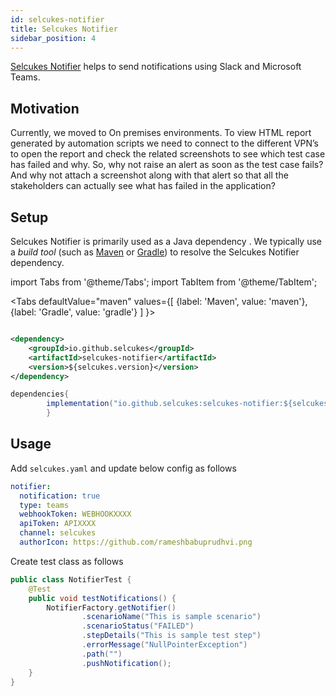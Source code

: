 ```yaml
---
id: selcukes-notifier
title: Selcukes Notifier
sidebar_position: 4
---
```


[Selcukes Notifier](https://github.com/selcukes/selcukes-java/tree/master/selcukes-notifier) helps to send notifications
using Slack and Microsoft Teams.

## Motivation

Currently, we moved to On premises environments. To view HTML report generated by automation scripts we need to connect
to the different VPN’s to open the report and check the related screenshots to see which test case has failed and why.
So, why not raise an alert as soon as the test case fails? And why not attach a screenshot along with that alert so that
all the stakeholders can actually see what has failed in the application?

## Setup

Selcukes Notifier is primarily used as a Java dependency . We typically use a _build tool_ (such
as [Maven](https://maven.apache.org/) or [Gradle](https://gradle.org/)) to resolve the Selcukes Notifier dependency.

import Tabs from '@theme/Tabs'; import TabItem from '@theme/TabItem';

<Tabs defaultValue="maven"
values={[
{label: 'Maven', value: 'maven'},{label: 'Gradle', value: 'gradle'}
]
}>

<TabItem value="maven">

```xml

<dependency>
    <groupId>io.github.selcukes</groupId>
    <artifactId>selcukes-notifier</artifactId>
    <version>${selcukes.version}</version>
</dependency>
```

</TabItem>
<TabItem value="gradle">

```java
dependencies{
        implementation("io.github.selcukes:selcukes-notifier:${selcukes.version}")
        }
```

</TabItem>
</Tabs>

## Usage

Add `selcukes.yaml` and update below config as follows

```yaml
notifier:
  notification: true
  type: teams
  webhookToken: WEBHOOKXXXX
  apiToken: APIXXXX
  channel: selcukes
  authorIcon: https://github.com/rameshbabuprudhvi.png
```


Create test class as follows

```java
public class NotifierTest {
    @Test
    public void testNotifications() {
        NotifierFactory.getNotifier()
                .scenarioName("This is sample scenario")
                .scenarioStatus("FAILED")
                .stepDetails("This is sample test step")
                .errorMessage("NullPointerException")
                .path("")
                .pushNotification();
    }
}
```